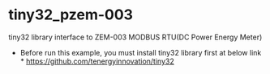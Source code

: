 # tiny32_pzem-003

tiny32 library interface to ZEM-003 MODBUS RTU(DC Power Energy Meter)

* Before run this example, you must install tiny32 library first at below link *
https://github.com/tenergyinnovation/tiny32
